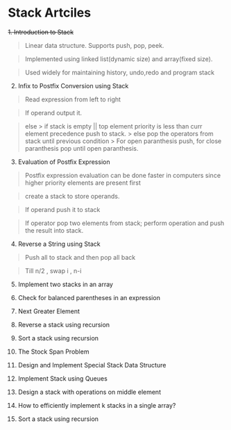 Stack Artciles
==============

~~1. Introduction to Stack~~

  > Linear data structure. Supports push, pop, peek.
 
  > Implemented using linked list(dynamic size) and array(fixed size).
 
  > Used widely for maintaining history, undo,redo and program stack

2. Infix to Postfix Conversion using Stack

  > Read expression from left to right
 
  > If operand output it.
 
  > else 
    > if stack is empty || top element priority is less than curr element precedence push to stack.
    > else pop the operators from stack until previous condition
    > For open paranthesis push, for close paranthesis pop until open paranthesis.


3. Evaluation of Postfix Expression

 > Postfix expression evaluation can be done faster in computers since higher priority elements are present first 

 > create a stack to store operands.

 > If operand push it to stack

 > If operator pop two elements from stack; perform operation and push the result into stack.

4. Reverse a String using Stack

 > Push all to stack and then pop all back

 > Till n/2 , swap i , n-i 

5. Implement two stacks in an array

6. Check for balanced parentheses in an expression

7. Next Greater Element

8. Reverse a stack using recursion

9. Sort a stack using recursion

10. The Stock Span Problem

11. Design and Implement Special Stack Data Structure

12. Implement Stack using Queues

13. Design a stack with operations on middle element

14. How to efficiently implement k stacks in a single array?

15. Sort a stack using recursion
